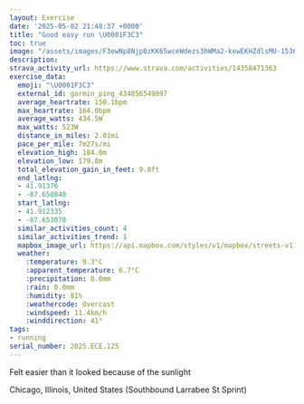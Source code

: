 ```yaml
---
layout: Exercise
date: '2025-05-02 21:48:37 +0000'
title: "Good easy run \U0001F3C3"
toc: true
image: "/assets/images/F3ewNp8Njp0zKK65wceWdezs3hWMa2-kewEKHZdlsMU-1536x2048.jpg.jpeg"
description:
strava_activity_url: https://www.strava.com/activities/14358471363
exercise_data:
  emoji: "\U0001F3C3"
  external_id: garmin_ping_434856549097
  average_heartrate: 150.1bpm
  max_heartrate: 164.0bpm
  average_watts: 434.5W
  max_watts: 523W
  distance_in_miles: 2.01mi
  pace_per_mile: 7m27s/mi
  elevation_high: 184.0m
  elevation_low: 179.8m
  total_elevation_gain_in_feet: 9.8ft
  end_latlng:
  - 41.91376
  - -87.650848
  start_latlng:
  - 41.912335
  - -87.653078
  similar_activities_count: 4
  similar_activities_trend: 1
  mapbox_image_url: https://api.mapbox.com/styles/v1/mapbox/streets-v11/static/path-5+787af2-1.0(wly~Ftw~uO%5DB_%40HY%3F%5BGw%40Hs%40E%7BC%3F_CLeCBi%40HCCEu%40Ie%40A%5DQ%5DIs%40C%7BBDwBAoFD_BAiCACGEEWBeDG%7BACEEC_AJa%40IQAqENa%40F%5DAWHk%40Ae%40E%5BD%5DPy%40H_%40%3Fc%40UEECOCm%40BwAG%7BA%3FgCCs%40%3FsE%40QFOLONI%60%40%40t%40Gr%40%40h%40El%40Aj%40%40%5EEfA%40fBIbAAXCJED%3FJDvAAnABt%40GpA%40v%40CV%40d%40CdABnGS%60A%40rBGJBBNCvADvAIpDF~AAb%40B%7C%40%3Fl%40Ed%40Fp%40%3F%60%40DzAAnBGv%40BR%3Ft%40),pin-s-s+e5b22e(-87.65323,41.91452),pin-s-f+89ae00(-87.64896,41.913780000000024)/auto/800x800?access_token=pk.eyJ1Ijoiam9zaGJlY2ttYW4iLCJhIjoiY205eWR2aDd1MWZ6djJrbXc4a3M0bWZleiJ9.XiG9OWkNcZk2QzjJbxLB4A
  weather:
    :temperature: 9.3°C
    :apparent_temperature: 6.7°C
    :precipitation: 0.0mm
    :rain: 0.0mm
    :humidity: 81%
    :weathercode: Overcast
    :windspeed: 11.4km/h
    :winddirection: 41°
tags:
- running
serial_number: 2025.ECE.125
---
```

Felt easier than it looked because of the sunlight

Chicago, Illinois, United States (Southbound Larrabee St Sprint)
